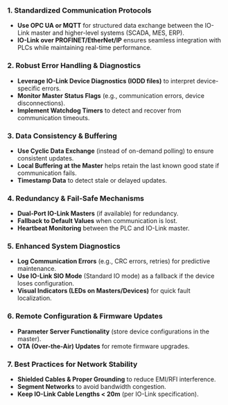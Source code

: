 ### **1. Standardized Communication Protocols**
   - **Use OPC UA or MQTT** for structured data exchange between the IO-Link master and higher-level systems (SCADA, MES, ERP).
   - **IO-Link over PROFINET/EtherNet/IP** ensures seamless integration with PLCs while maintaining real-time performance.

### **2. Robust Error Handling & Diagnostics**
   - **Leverage IO-Link Device Diagnostics (IODD files)** to interpret device-specific errors.
   - **Monitor Master Status Flags** (e.g., communication errors, device disconnections).
   - **Implement Watchdog Timers** to detect and recover from communication timeouts.

### **3. Data Consistency & Buffering**
   - **Use Cyclic Data Exchange** (instead of on-demand polling) to ensure consistent updates.
   - **Local Buffering at the Master** helps retain the last known good state if communication fails.
   - **Timestamp Data** to detect stale or delayed updates.

### **4. Redundancy & Fail-Safe Mechanisms**
   - **Dual-Port IO-Link Masters** (if available) for redundancy.
   - **Fallback to Default Values** when communication is lost.
   - **Heartbeat Monitoring** between the PLC and IO-Link master.

### **5. Enhanced System Diagnostics**
   - **Log Communication Errors** (e.g., CRC errors, retries) for predictive maintenance.
   - **Use IO-Link SIO Mode** (Standard IO mode) as a fallback if the device loses configuration.
   - **Visual Indicators (LEDs on Masters/Devices)** for quick fault localization.

### **6. Remote Configuration & Firmware Updates**
   - **Parameter Server Functionality** (store device configurations in the master).
   - **OTA (Over-the-Air) Updates** for remote firmware upgrades.

### **7. Best Practices for Network Stability**
   - **Shielded Cables & Proper Grounding** to reduce EMI/RFI interference.
   - **Segment Networks** to avoid bandwidth congestion.
   - **Keep IO-Link Cable Lengths < 20m** (per IO-Link specification).
